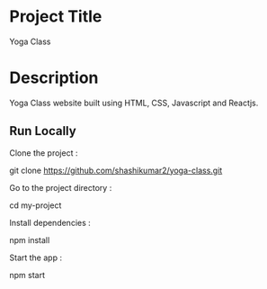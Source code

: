 
# Project Title

Yoga Class

# Description

Yoga Class website built using HTML, CSS, Javascript and Reactjs.

## Run Locally

Clone the project :

  git clone https://github.com/shashikumar2/yoga-class.git


Go to the project directory :

  cd my-project

Install dependencies :

  npm install

Start the app :

  npm  start


